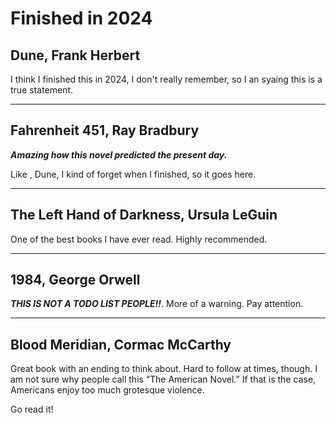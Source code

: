 # Finished in 2024

## **Dune**, Frank Herbert

I think I finished this in 2024, I don't really remember, so I an syaing this is
a true statement.

---

## **Fahrenheit 451**, Ray Bradbury

***Amazing how this novel predicted the present day.***

Like , Dune, I kind of forget when I finished, so it goes here.

---

## **The Left Hand of Darkness**, Ursula LeGuin

One of the best books I have ever read. Highly recommended.

---

## **1984**, George Orwell

***THIS IS NOT A TODO LIST PEOPLE!!***. More of a warning. Pay attention.

---

## Blood Meridian, Cormac McCarthy

Great book with an ending to think about. Hard to follow at times, though. I am not
sure why people call this “The American Novel.” If that is the case, Americans enjoy
too much grotesque violence.

Go read it!
